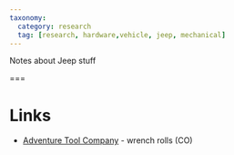 ```yaml
---
taxonomy:
  category: research
  tag: [research, hardware,vehicle, jeep, mechanical]
---
```


Notes about Jeep stuff

===

# Links
- [Adventure Tool Company](https://adventuretoolcompany.com/products/all) - wrench rolls (CO)
